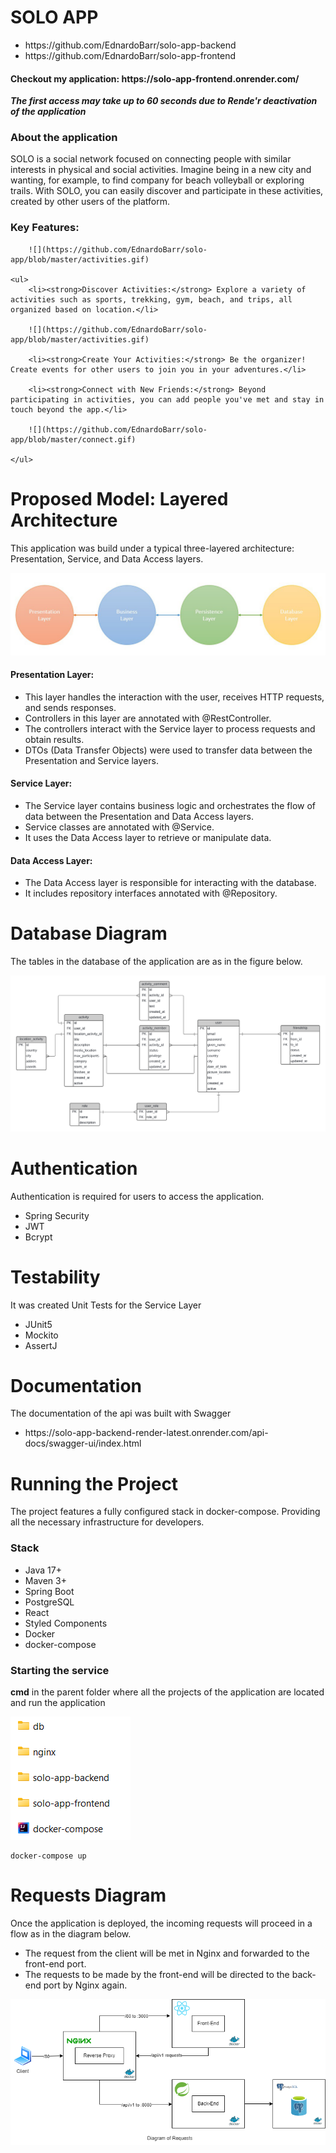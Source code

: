 <h1>SOLO APP</h1>
<ul>
    <li>https://github.com/EdnardoBarr/solo-app-backend</li>
    <li>https://github.com/EdnardoBarr/solo-app-frontend</li>
</ul>
<h4>Checkout my application: https://solo-app-frontend.onrender.com/</h4>
<p><b><i>The first access may take up to 60 seconds due to Rende'r deactivation of the application</i></b></p>
<h3>About the application</h3>
<p>SOLO is a social network focused on connecting people with similar interests in physical and social activities. Imagine being in a new city and wanting, for example, to find company for beach volleyball or exploring trails. With SOLO, you can easily discover and participate in these activities, created by other users of the platform.</p>

<h3>Key Features:</h3>

        ![](https://github.com/EdnardoBarr/solo-app/blob/master/activities.gif)

    <ul>
        <li><strong>Discover Activities:</strong> Explore a variety of activities such as sports, trekking, gym, beach, and trips, all organized based on location.</li>
        
        ![](https://github.com/EdnardoBarr/solo-app/blob/master/activities.gif)
        
        <li><strong>Create Your Activities:</strong> Be the organizer! Create events for other users to join you in your adventures.</li>
        
        <li><strong>Connect with New Friends:</strong> Beyond participating in activities, you can add people you've met and stay in touch beyond the app.</li>

        ![](https://github.com/EdnardoBarr/solo-app/blob/master/connect.gif)

    </ul>

<h1>Proposed Model: Layered Architecture</h1>
<p>This application was build under a typical three-layered architecture: Presentation, Service, and Data Access layers.</p>

![](https://github.com/EdnardoBarr/solo-app/blob/master/layered.jpg)

<h4>Presentation Layer:</h4>
<ul>
  <li>This layer handles the interaction with the user, receives HTTP requests, and sends responses.</li>
  <li>Controllers in this layer are annotated with @RestController.</li>
  <li>The controllers interact with the Service layer to process requests and obtain results.</li>
  <li>DTOs (Data Transfer Objects) were used to transfer data between the Presentation and Service layers.</li>
</ul>

<h4>Service Layer:</h4>
<ul>
  <li>The Service layer contains business logic and orchestrates the flow of data between the Presentation and Data Access layers.</li>
  <li>Service classes are annotated with @Service.</li>
  <li>It uses the Data Access layer to retrieve or manipulate data.</li>
</ul>

<h4>Data Access Layer:</h4>
<ul>
  <li>The Data Access layer is responsible for interacting with the database.</li>
  <li>It includes repository interfaces annotated with @Repository.</li>
</ul>

<h1>Database Diagram</h1>
<p>The tables in the database of the application are as in the figure below.
  
![Texto Alternativo](https://github.com/EdnardoBarr/solo-app/blob/master/relations-database.png)

<h1>Authentication</h1>
<p>Authentication is required for users to access the application.</p>
<ul>
  <li>Spring Security</li>
  <li>JWT</li>
  <li>Bcrypt</li>
</ul>

<h1>Testability</h1>
<p>It was created Unit Tests for the Service Layer</p>
<ul>
  <li>JUnit5</li>
  <li>Mockito</li>
  <li>AssertJ</li>
</ul>

<h1>Documentation</h1>
<p>The documentation of the api was built with Swagger</p>
<ul>
  <li>https://solo-app-backend-render-latest.onrender.com/api-docs/swagger-ui/index.html</li>
</ul>

<h1>Running the Project</h1>
<p>The project features a fully configured stack in docker-compose. Providing all the necessary infrastructure for developers.</p>

<h3>Stack</h3>
<ul>
  <li>Java 17+</li>
  <li>Maven 3+</li>
  <li>Spring Boot</li>
  <li>PostgreSQL</li>
  <li>React</li>
  <li>Styled Components</li>
  <li>Docker</li>
  <li>docker-compose</li>
</ul>

<h3>Starting the service</h3>
<p><strong>cmd</strong> in the parent folder where all the projects of the application are located and run the application</p>

![Texto Alternativo](https://github.com/EdnardoBarr/solo-app/blob/master/directory.png)

```
docker-compose up
```

<h1>Requests Diagram</h1>
<p>Once the application is deployed, the incoming requests will proceed in a flow as in the diagram below.</p>
<ul>
    <li>The request from the client will be met in Nginx and forwarded to the front-end port.</li>
    <li>The requests to be made by the front-end will be directed to the back-end port by Nginx again.</li>
</ul>

![Texto Alternativo](https://github.com/EdnardoBarr/solo-app/blob/master/requests-diagram.png)

